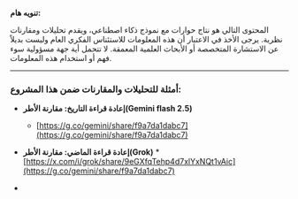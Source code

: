 **تنويه هام:**

المحتوى التالي هو نتاج حوارات مع نموذج ذكاء اصطناعي، ويقدم تحليلات ومقارنات نظرية. يرجى الأخذ في الاعتبار أن هذه المعلومات للاستئناس الفكري العام وليست بديلاً عن الاستشارة المتخصصة أو الأبحاث العلمية المعمقة. لا تتحمل أية جهة مسؤولية سوء فهم أو استخدام هذه المعلومات.

---

### أمثلة للتحليلات والمقارنات ضمن هذا المشروع:

* **إعادة قراءة التاريخ: مقارنة الأطر(Gemini flash 2.5)**
   * [https://g.co/gemini/share/f9a7da1dabc7](https://g.co/gemini/share/f9a7da1dabc7)

* **إعادة قراءة الماضي: مقارنة الأطر(Grok)** 
   * 
[https://x.com/i/grok/share/9eGXfqTehp4d7xlYxNQt1vAic](https://g.co/gemini/share/f9a7da1dabc7)
*
